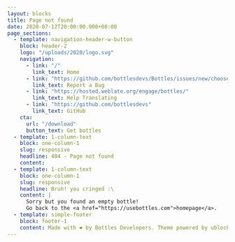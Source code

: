```yaml
---
layout: blocks
title: Page not found
date: 2020-07-12T20:00:00.000+00:00
page_sections:
  - template: navigation-header-w-button
    block: header-2
    logo: "/uploads/2020/logo.svg"
    navigation:
      - link: "/"
        link_text: Home
      - link: "https://github.com/bottlesdevs/Bottles/issues/new/choose"
        link_text: Report a Bug
      - link: "https://hosted.weblate.org/engage/bottles/"
        link_text: Help Translating
      - link: "https://github.com/bottlesdevs"
        link_text: GitHub
    cta:
      url: "/download"
      button_text: Get bottles
  - template: 1-column-text
    block: one-column-1
    slug: responsive
    headline: 404 - Page not found
    content: 
  - template: 1-column-text
    block: one-column-1
    slug: responsive
    headline: Bruh! you cringed :\
    content: |
      Sorry but you found an empty bottle!
      Go back to the <a href="https://usebottles.com">homepage</a>. 
  - template: simple-footer
    block: footer-1
    content: Made with ❤️ by Bottles Developers. Theme powered by ublocks.
---
```

